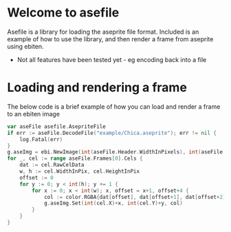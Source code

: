 # Welcome to asefile

Asefile is a library for loading the aseprite file format. Included is an example of how to use the library, and then render a frame from aseprite using ebiten.

- Not all features have been tested yet - eg encoding back into a file

# Loading and rendering a frame
The below code is a brief example of how you can load and render a frame to an ebiten image
```go
var aseFile asefile.AsepriteFile
if err := aseFile.DecodeFile("example/Chica.aseprite"); err != nil {
    log.Fatal(err)
}
g.aseImg = ebi.NewImage(int(aseFile.Header.WidthInPixels), int(aseFile.Header.HeightInPixels))
for _, cel := range aseFile.Frames[0].Cels {
    dat := cel.RawCelData
    w, h := cel.WidthInPix, cel.HeightInPix
    offset := 0
    for y := 0; y < int(h); y += 1 {
        for x := 0; x < int(w); x, offset = x+1, offset+4 {
            col := color.RGBA{dat[offset], dat[offset+1], dat[offset+2], dat[offset+3]}
            g.aseImg.Set(int(cel.X)+x, int(cel.Y)+y, col)
        }
    }
}
```